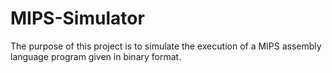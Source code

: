 # MIPS-Simulator
The purpose of this project is to simulate the execution of a MIPS assembly language
program given in binary format.

